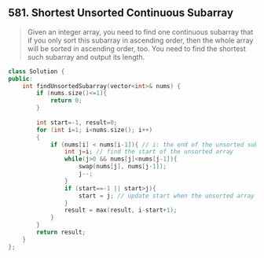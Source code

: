 ## 581. Shortest Unsorted Continuous Subarray
> Given an integer array, you need to find one continuous subarray that if you only sort this subarray in ascending order, then the whole array will be sorted in ascending order, too.
> You need to find the shortest such subarray and output its length.
```cpp
class Solution {
public:
    int findUnsortedSubarray(vector<int>& nums) {
        if (nums.size()<=1){
            return 0;
        }
        
        int start=-1, result=0;
        for (int i=1; i<nums.size(); i++)
        {
            if (nums[i] < nums[i-1]){ // i: the end of the unsorted subarray
                int j=i; // find the start of the unsorted array
                while(j>0 && nums[j]<nums[j-1]){
                    swap(nums[j], nums[j-1]);
                    j--;
                }
                if (start==-1 || start>j){
                    start = j; // update start when the unsorted array becomes longer
                }
                result = max(result, i-start+1);
            }
        }
        return result;
    }
};
```
